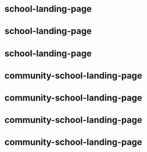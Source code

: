 # school-landing-page
# school-landing-page
# school-landing-page
# community-school-landing-page
# community-school-landing-page
# community-school-landing-page
# community-school-landing-page
